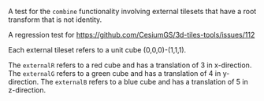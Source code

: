 A test for the `combine` functionality involving external tilesets
that have a root transform that is not identity.

A regression test for https://github.com/CesiumGS/3d-tiles-tools/issues/112

Each external tileset refers to a unit cube (0,0,0)-(1,1,1).

The `externalR` refers to a red cube and has a translation of 3 in x-direction.
The `externalG` refers to a green cube and has a translation of 4 in y-direction.
The `externalB` refers to a blue cube and has a translation of 5 in z-direction.

